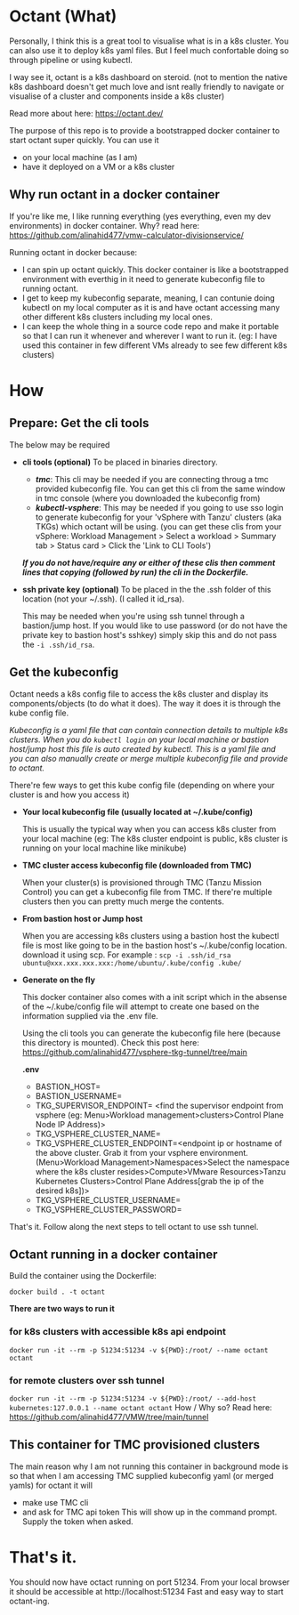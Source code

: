 # Octant (What)

Personally, I think this is a great tool to visualise what is in a k8s cluster. You can also use it to deploy k8s yaml files. But I feel much confortable doing so through pipeline or using kubectl.

I way see it, octant is a k8s dashboard on steroid. (not to mention the native k8s dashboard doesn't get much love and isnt really friendly to navigate or visualise of a cluster and components inside a k8s cluster)

Read more about here: https://octant.dev/

The purpose of this repo is to provide a bootstrapped docker container to start octant super quickly. You can use it
- on your local machine (as I am)
- have it deployed on a VM or a k8s cluster

## Why run octant in a docker container

If you're like me, I like running everything (yes everything, even my dev environments) in docker container. Why? read here: https://github.com/alinahid477/vmw-calculator-divisionservice/ 

Running octant in docker because:

- I can spin up octant quickly. This docker container is like a bootstrapped environment with everthig in it need to generate kubeconfig file to running octant. 
- I get to keep my kubeconfig separate, meaning, I can contunie doing kubectl on my local computer as it is and have octant accessing many other different k8s clusters including my local ones.
- I can keep the whole thing in a source code repo and make it portable so that I can run it whenever and wherever I want to run it. (eg: I have used this container in few different VMs already to see few different k8s clusters)



# How


## Prepare: Get the cli tools

The below may be required
- **cli tools (optional)**
    To be placed in binaries directory. 

    - ***tmc***: This cli may be needed if you are connecting throug a tmc provided kubeconfig file. You can get this cli from the same window in tmc console (where you downloaded the kubeconfig from)
    - ***kubectl-vsphere***: This may be needed if you going to use sso login to generate kubeconfig for your 'vSphere with Tanzu' clusters (aka TKGs) which octant will be using. (you can get these clis from your vSphere: Workload Management > Select a workload > Summary tab > Status card > Click the 'Link to CLI Tools')

    ***If you do not have/require any or either of these clis then comment lines that copying (followed by run) the cli in the Dockerfile.***

- **ssh private key (optional)**
    To be placed in the the .ssh folder of this location (not your ~/.ssh). (I called it id_rsa). 

    This may be needed when you're using ssh tunnel through a bastion/jump host. If you would like to use password (or do not have the private key to bastion host's sshkey) simply skip this and do not pass the `-i .ssh/id_rsa`.



## Get the kubeconfig

Octant needs a k8s config file to access the k8s cluster and display its components/objects (to do what it does). The way it does it is through the kube config file.

*Kubeconfig is a yaml file that can contain connection details to multiple k8s clusters. When you do `kubectl login` on your local machine or bastion host/jump host this file is auto created by kubectl. This is a yaml file and you can also manually create or merge multiple kubeconfig file and provide to octant.* 

There're few ways to get this kube config file (depending on where your cluster is and how you access it)
- **Your local kubeconfig file (usually located at ~/.kube/config)**

    This is usually the typical way when you can access k8s cluster from your local machine (eg: The k8s cluster endpoint is public, k8s cluster is running on your local machine like minikube)

- **TMC cluster access kubeconfig file (downloaded from TMC)**
    
    When your cluster(s) is provisioned through TMC (Tanzu Mission Control) you can get a kubeconfig file from TMC. If there're multiple clusters then you can pretty much merge the contents.

- **From bastion host or Jump host**
    
    When you are accessing k8s clusters using a bastion host the kubectl file is most like going to be in the bastion host's ~/.kube/config location. download it using scp. For example : `scp -i .ssh/id_rsa ubuntu@xxx.xxx.xxx.xxx:/home/ubuntu/.kube/config .kube/`

- **Generate on the fly**

    This docker container also comes with a init script which in the absense of the ~/.kube/config file will attempt to create one based on the information supplied via the .env file. 

    Using the cli tools you can generate the kubeconfig file here (because this directory is mounted). Check this post here: https://github.com/alinahid477/vsphere-tkg-tunnel/tree/main

    **.env**
    - BASTION_HOST=<the jump or bastion host ip or name. OR leave it blank if you have direct access to kubernetes endpoint and do not need a bastion host>
    - BASTION_USERNAME= <username for login into the above host. Leave it blank if there is no bastion host.>
    - TKG_SUPERVISOR_ENDPOINT= <find the supervisor endpoint from vsphere (eg: Menu>Workload management>clusters>Control Plane Node IP Address)>
    - TKG_VSPHERE_CLUSTER_NAME=<the k8s cluster your are trying to access>
    - TKG_VSPHERE_CLUSTER_ENDPOINT=<endpoint ip or hostname of the above cluster. Grab it from your vsphere environment. (Menu>Workload Management>Namespaces>Select the namespace where the k8s cluster resides>Compute>VMware Resources>Tanzu Kubernetes Clusters>Control Plane Address[grab the ip of the desired k8s])>
    - TKG_VSPHERE_CLUSTER_USERNAME=<username for accessing the cluster>
    - TKG_VSPHERE_CLUSTER_PASSWORD=<password for accessing the cluster>

    
That's it. Follow along the next steps to tell octant to use ssh tunnel.


## Octant running in a docker container


Build the container using the Dockerfile:

```
docker build . -t octant
```

**There are two ways to run it**

### for k8s clusters with accessible k8s api endpoint

`docker run -it --rm -p 51234:51234 -v ${PWD}:/root/ --name octant octant`

### for remote clusters over ssh tunnel

`docker run -it --rm -p 51234:51234 -v ${PWD}:/root/ --add-host kubernetes:127.0.0.1 --name octant octant`
How / Why so? Read here: https://github.com/alinahid477/VMW/tree/main/tunnel

## This container for TMC provisioned clusters
The main reason why I am not running this container in background mode is so that when I am accessing TMC supplied kubeconfig yaml (or merged yamls) for octant it will 
- make use TMC cli 
- and ask for TMC api token
This will show up in the command prompt. Supply the token when asked.

# That's it.
You should now have octact running on port 51234.
From your local browser it should be accessible at http://localhost:51234
Fast and easy way to start octant-ing.

